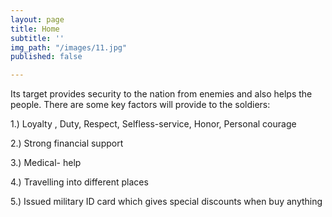 ```yaml
---
layout: page
title: Home
subtitle: ''
img_path: "/images/11.jpg"
published: false

---
```

Its target provides security to the nation from enemies and also helps the people. There are some key factors will provide to the soldiers: 

1\.) Loyalty , Duty, Respect, Selfless-service, Honor, Personal courage

2\.) Strong financial support

3\.) Medical- help

4\.) Travelling into different places

5\.) Issued military ID card which gives special discounts when buy anything